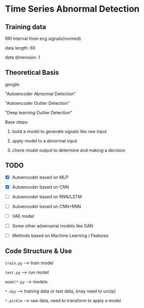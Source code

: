 # Time Series Abnormal Detection

## Training data

RRI interval from ecg signals(normed)

data length: 60

data dimension: 1

## Theoretical Basis

google:

"Autoencoder Abnormal Detection"

"Autoencoder Outlier Detection"

"Deep learning Outlier Detection"

Base steps:

1. build a model to generate signals like raw input

2. apply model to a abnormal input

3. check model output to determine and making a decision

## TODO

- [x] Autoencoder based on MLP

- [x] Autoencoder based on CNN

- [ ] Autoencoder based on RNN/LSTM

- [ ] Autoencoder based on CNN+RNN

- [ ] VAE model

- [ ] Some other adversarial models like GAN

- [ ] Methods based on Machine Learning / Features

## Code Structure & Use

`train.py` --> train model

`test.py` --> run model

`model*.py` --> models

`*.npy` --> training data or test data, (may need to unzip)

`*.pickle` --> raw data, need to transform to apply a model
